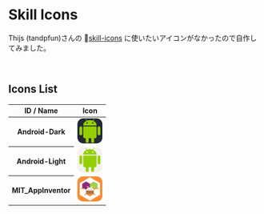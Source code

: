 # Skill Icons
<p>Thijs (tandpfun)さんの 🔗<a href="https://github.com/tandpfun/skill-icons">skill-icons</a> に使いたいアイコンがなかったので自作してみました。<br></p>
<br>

## Icons List
<table>
  <thead>
    <tr>
      <th>ID / Name</th>
      <th>Icon</th>
    </tr>
  </thead>
  <tbody align="center">
    <tr>
      <th>Android-Dark</th>
      <td><img height="50px" src="Icons/Android-Dark.png" /></td>
    </tr>
    <tr>
      <th>Android-Light</th>
      <td><img height="50px" src="Icons/Android-Light.png" /></td>
    </tr>
    <tr>
      <th>MIT_AppInventor</th>
      <td><img height="50px" src="Icons/MIT_AppInventor.png" /></td>
    </tr>
  </tbody>
</table>
